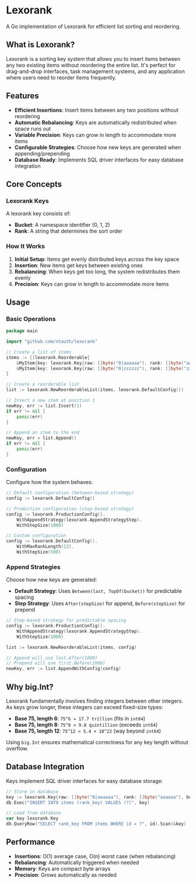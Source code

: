 # Lexorank

A Go implementation of Lexorank for efficient list sorting and reordering.

## What is Lexorank?

Lexorank is a sorting key system that allows you to insert items between any two existing items without reordering the entire list. It's perfect for drag-and-drop interfaces, task management systems, and any application where users need to reorder items frequently.

## Features

- **Efficient Insertions**: Insert items between any two positions without reordering
- **Automatic Rebalancing**: Keys are automatically redistributed when space runs out
- **Variable Precision**: Keys can grow in length to accommodate more items
- **Configurable Strategies**: Choose how new keys are generated when appending/prepending
- **Database Ready**: Implements SQL driver interfaces for easy database integration

## Core Concepts

### Lexorank Keys

A lexorank key consists of:
- **Bucket**: A namespace identifier (0, 1, 2)
- **Rank**: A string that determines the sort order

### How It Works

1. **Initial Setup**: Items get evenly distributed keys across the key space
2. **Insertion**: New items get keys between existing ones
3. **Rebalancing**: When keys get too long, the system redistributes them evenly
4. **Precision**: Keys can grow in length to accommodate more items

## Usage

### Basic Operations

```go
package main

import "github.com/ntauth/lexorank"

// Create a list of items
items := []lexorank.Reorderable{
    &MyItem{key: lexorank.Key{raw: []byte("0|aaaaaa"), rank: []byte("aaaaaa"), bucket: 0}},
    &MyItem{key: lexorank.Key{raw: []byte("0|zzzzzz"), rank: []byte("zzzzzz"), bucket: 0}},
}

// Create a reorderable list
list := lexorank.NewReorderableList(items, lexorank.DefaultConfig())

// Insert a new item at position 1
newKey, err := list.Insert(1)
if err != nil {
    panic(err)
}

// Append an item to the end
newKey, err = list.Append()
if err != nil {
    panic(err)
}
```

### Configuration

Configure how the system behaves:

```go
// Default configuration (between-based strategy)
config := lexorank.DefaultConfig()

// Production configuration (step-based strategy)
config := lexorank.ProductionConfig().
    WithAppendStrategy(lexorank.AppendStrategyStep).
    WithStepSize(1000)

// Custom configuration
config := lexorank.DefaultConfig().
    WithMaxRankLength(12).
    WithStepSize(500)
```

### Append Strategies

Choose how new keys are generated:

- **Default Strategy**: Uses `Between(last, TopOf(bucket))` for predictable spacing
- **Step Strategy**: Uses `After(stepSize)` for append, `Before(stepSize)` for prepend

```go
// Step-based strategy for predictable spacing
config := lexorank.ProductionConfig().
    WithAppendStrategy(lexorank.AppendStrategyStep).
    WithStepSize(1000)

list := lexorank.NewReorderableList(items, config)

// Append will use last.After(1000)
// Prepend will use first.Before(1000)
newKey, err := list.AppendWithConfig(config)
```

## Why big.Int?

Lexorank fundamentally involves finding integers between other integers. As keys grow longer, these integers can exceed fixed-size types:

- **Base 75, length 6**: `75^6 ≈ 17.7 trillion` (fits in `int64`)
- **Base 75, length 8**: `75^8 ≈ 9.8 quintillion` (exceeds `int64`)
- **Base 75, length 12**: `75^12 ≈ 5.4 × 10^22` (way beyond `int64`)

Using `big.Int` ensures mathematical correctness for any key length without overflow.

## Database Integration

Keys implement SQL driver interfaces for easy database storage:

```go
// Store in database
key := lexorank.Key{raw: []byte("0|aaaaaa"), rank: []byte("aaaaaa"), bucket: 0}
db.Exec("INSERT INTO items (rank_key) VALUES (?)", key)

// Load from database
var key lexorank.Key
db.QueryRow("SELECT rank_key FROM items WHERE id = ?", id).Scan(&key)
```

## Performance

- **Insertions**: O(1) average case, O(n) worst case (when rebalancing)
- **Rebalancing**: Automatically triggered when needed
- **Memory**: Keys are compact byte arrays
- **Precision**: Grows automatically as needed
